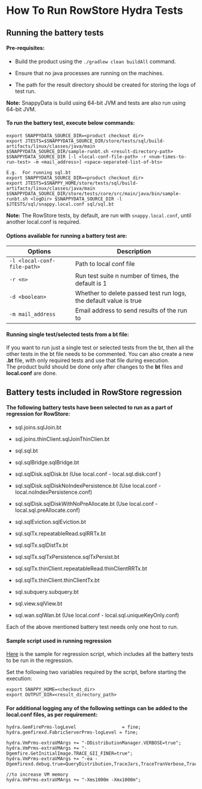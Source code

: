 # How To Run RowStore Hydra Tests

## Running the battery tests

#### Pre-requisites:

* Build the product using the `./gradlew clean buildAll` command.

* Ensure that no java processes are running on the machines.

* The path for the result directory should be created for storing the logs of test run.

**Note:** SnappyData is build using 64-bit JVM and tests are also run using 64-bit JVM.

#### To run the battery test, execute below commands:

```
export SNAPPYDATA_SOURCE_DIR=<product checkout dir>
export JTESTS=$SNAPPYDATA_SOURCE_DIR/store/tests/sql/build-artifacts/linux/classes/java/main
$SNAPPYDATA_SOURCE_DIR/sample-runbt.sh <result-directory-path> $SNAPPYDATA_SOURCE_DIR [-l <local-conf-file-path> -r <num-times-to-run-test> -m <mail_address>] <space-separated-list-of-bts>

E.g.  For running sql.bt
export SNAPPYDATA_SOURCE_DIR=<product checkout dir>
export JTESTS=$SNAPPY_HOME/store/tests/sql/build-artifacts/linux/classes/java/main
$SNAPPYDATA_SOURCE_DIR/store/tests/core/src/main/java/bin/sample-runbt.sh <logDir> $SNAPPYDATA_SOURCE_DIR -l $JTESTS/sql/snappy.local.conf sql/sql.bt
```

**Note:** The RowStore tests, by default, are run with `snappy.local.conf`, until another local.conf is required.

#### Options available for  running a battery test are:

| Options | Description |
|--------|--------|
|`-l <local-conf-file-path>`|Path to local conf file|
|`-r <n>`|Run test suite n number of times, the default is 1|
|`-d <boolean>`|Whether to delete passed test run logs, the default value is true|
|`-m mail_address`|Email address to send results of the run to|

#### Running single test/selected tests from a bt file:

If you want to run just a single test or selected tests from the bt, then all the other tests in the bt file needs to be commented. You can also create a new **.bt** file, with only required tests and use that file during execution.</br>
The product build should be done only after changes to the **bt** files and **local.conf** are done.

## Battery tests included in RowStore regression

#### The following battery tests have been selected to run as a part of regression for RowStore:

* sql.joins.sqlJoin.bt

* sql.joins.thinClient.sqlJoinThinClien.bt

* sql.sql.bt

* sql.sqlBridge.sqlBridge.bt

* sql.sqlDisk.sqlDisk.bt (Use local.conf - local.sql.disk.conf )

* sql.sqlDisk.sqlDiskNoIndexPersistence.bt (Use local.conf - local.noIndexPersistence.conf)

* sql.sqlDisk.sqlDiskWithNoPreAllocate.bt (Use local.conf - local.sql.preAllocate.conf)

* sql.sqlEviction.sqlEviction.bt

* sql.sqlTx.repeatableRead.sqlRRTx.bt

* sql.sqlTx.sqlDistTx.bt

* sql.sqlTx.sqlTxPersistence.sqlTxPersist.bt

* sql.sqlTx.thinClient.repeatableRead.thinClientRRTx.bt

* sql.sqlTx.thinClient.thinClientTx.bt

* sql.subquery.subquery.bt

* sql.view.sqlView.bt

* sql.wan.sqlWan.bt (Use local.conf - local.sql.uniqueKeyOnly.conf)

Each of the above mentioned battery test needs only one host to run.

#### Sample script used in running regression

[Here](../../test/java/io/snappydata/hydra/rowStoreRegressionScript.sh) is the sample for regression script, which includes all the battery tests to be run in the regression. 

Set the following two variables required by the script, before starting the execution:

```
export SNAPPY_HOME=<checkout_dir>
export OUTPUT_DIR=<result_directory_path>
```

#### For additional logging any of the following settings can be added to the **local.conf** files, as per requirement:

```
hydra.GemFirePrms-logLevel                 = fine;
hydra.gemfirexd.FabricServerPrms-logLevel = fine;

hydra.VmPrms-extraVMArgs += "-DDistributionManager.VERBOSE=true";
hydra.VmPrms-extraVMArgs += "-Dgemfire.GetInitialImage.TRACE_GII_FINER=true";
hydra.VmPrms-extraVMArgs += "-ea -Dgemfirexd.debug.true=QueryDistribution,TraceJars,TraceTranVerbose,TraceIndex,TraceFabricServiceBoot,TraceExecution,TraceActivation,TraceTran";

//to increase VM memory
hydra.VmPrms-extraVMArgs += "-Xms1000m -Xmx1000m";
```
